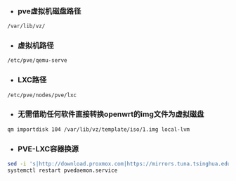
- ### pve虚拟机磁盘路径
```sh 
/var/lib/vz/
```
- ### 虚拟机路径
```sh
/etc/pve/qemu-serve
```
- ### LXC路径
```sh
/etc/pve/nodes/pve/lxc
```
- ### 无需借助任何软件直接转换openwrt的img文件为虚拟磁盘
```sh  
qm importdisk 104 /var/lib/vz/template/iso/1.img local-lvm
```
- ### PVE-LXC容器换源
```sh
sed -i 's|http://download.proxmox.com|https://mirrors.tuna.tsinghua.edu.cn/proxmox|g' /usr/share/perl5/PVE/APLInfo.pm
systemctl restart pvedaemon.service
```
